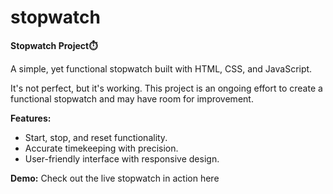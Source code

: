 # stopwatch

**Stopwatch Project⏱️**

A simple, yet functional stopwatch built with HTML, CSS, and JavaScript.

It's not perfect, but it's working. This project is an ongoing effort to create a functional stopwatch and may have room for improvement.

**Features:**
- Start, stop, and reset functionality.
- Accurate timekeeping with precision.
- User-friendly interface with responsive design.

**Demo:**
Check out the live stopwatch in action here
